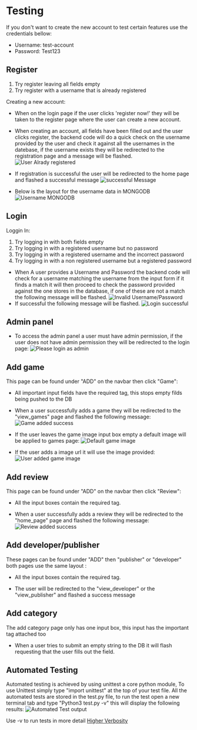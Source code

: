 # Testing

If you don't want to create the new account to test certain features use the credentials bellow:
- Username: test-account
- Password: Test123

## Register

1. Try register leaving all fields empty
2. Try register with a username that is already registered


Creating a new account:
- When on the login page if the user clicks 'register now!' they will be taken to the register page where the user can create a new account.
- When creating an account, all fields have been filled out and the user clicks register, the backend code will do a quick check on the username provided by    the user and check it against all the usernames in the datebase, if the username exists they will be redirected to the registration page and a message will be   flashed.
![User Alrady registered](https://raw.githubusercontent.com/danielclements/game_score.gg/master/readme/user-already.png) 

- If registration is successful the user will be redirected to the home page and flashed a successful message
![successful Message](https://raw.githubusercontent.com/danielclements/game_score.gg/master/readme/successfull-message.png) 


- Below is the layout for the username data in MONGODB
![Username MONGODB](https://raw.githubusercontent.com/danielclements/game_score.gg/master/readme/user-db.png) 

## Login

Loggin In:
1. Try logging in with both fields empty
2. Try logging in with a registered username but no password
3. Try logging in with a registered username and the incorrect password
4. Try logging in with a non registered username but a registered password

- When A user provides a Username and Password the backend code will check for a username matching the username from the input form if it finds a match it will then proceed to check the password provided against the one stores in the database, if one of these are not a match the following message will be flashed.
![Invalid Username/Password](https://raw.githubusercontent.com/danielclements/game_score.gg/master/readme/invalid-username-pasasword.png) 
- If successful the following message will be flashed.
![Login successful](https://raw.githubusercontent.com/danielclements/game_score.gg/master/readme/login-successful.png)

## Admin panel

- To access the admin panel a user must have admin permission, if the user does not have admin permission they will be redirected to the login page:
![Please login as admin](https://raw.githubusercontent.com/danielclements/game_score.gg/master/readme/login-as-admin.png)


## Add game

This page can be found under "ADD" on the navbar then click "Game":

- All important input fields have the required tag, this stops empty filds being pushed to the DB

- When a user successfully adds a game they will be redirected to the "view_games" page and flashed the following message:
![Game added success](https://raw.githubusercontent.com/danielclements/game_score.gg/master/readme/game_added_succ.png)

- If the user leaves the game image input box empty a default image will be applied to games page:
![Default game image](https://raw.githubusercontent.com/danielclements/game_score.gg/master/readme/place-holder-game-img.png)

- If the user adds a image url it will use the image provided:
![User added game image](https://raw.githubusercontent.com/danielclements/game_score.gg/master/readme/example-game-img.png)


## Add review
This page can be found under "ADD" on the navbar then click "Review":

- All the input boxes contain the required tag.

- When a user successfully adds a review they will be redirected to the "home_page" page and flashed the following message:
![Review added success](https://raw.githubusercontent.com/danielclements/game_score.gg/master/readme/login-as-admin.png)

## Add developer/publisher
These pages can be found under "ADD"  then "publisher" or "developer" both pages use the same layout :

- All the input boxes contain the required tag.

- The user will be redirected to the "view_developer" or the "view_publisher" and flashed a success message

## Add category
The add category page only has one input box, this input has the important tag attached too
- When a user tries to submit an empty string to the DB it will flash requesting that the user fills out the field.

## Automated Testing 

Automated testing is achieved by using unittest a core python module, To use Unittest simply type "import unittest"  at the top of your test file.
All the automated tests are stored in the test.py file, to run the test open a new terminal tab and type "Python3 test.py -v" this will display the following results:
![Automated Test output](https://raw.githubusercontent.com/danielclements/game_score.gg/master/readme/automated-tests.png)

Use -v to run tests in more detail [Higher Verbosity](https://docs.python.org/2/library/unittest.html#command-line-interface)
